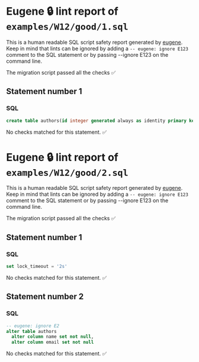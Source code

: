 # Eugene 🔒 lint report of `examples/W12/good/1.sql`

This is a human readable SQL script safety report generated by [eugene](https://github.com/kaaveland/eugene). Keep in mind that lints can be ignored by adding a `-- eugene: ignore E123` comment to the SQL statement or by passing --ignore E123 on the command line.

The migration script passed all the checks ✅

## Statement number 1

### SQL

```sql
create table authors(id integer generated always as identity primary key, name text, email text)
```

No checks matched for this statement. ✅


# Eugene 🔒 lint report of `examples/W12/good/2.sql`

This is a human readable SQL script safety report generated by [eugene](https://github.com/kaaveland/eugene). Keep in mind that lints can be ignored by adding a `-- eugene: ignore E123` comment to the SQL statement or by passing --ignore E123 on the command line.

The migration script passed all the checks ✅

## Statement number 1

### SQL

```sql
set lock_timeout = '2s'
```

No checks matched for this statement. ✅

## Statement number 2

### SQL

```sql
-- eugene: ignore E2
alter table authors
  alter column name set not null,
  alter column email set not null
```

No checks matched for this statement. ✅

